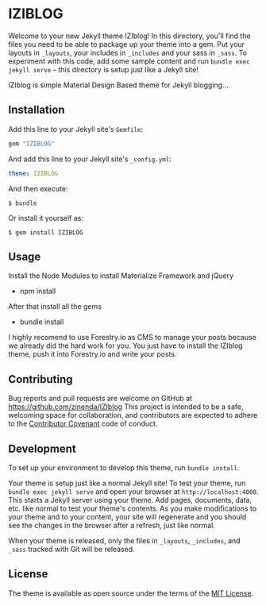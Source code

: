 # IZIBLOG

Welcome to your new Jekyll theme IZIblog! In this directory, you'll find the files you need to be able to package up your theme into a gem. Put your layouts in `_layouts`, your includes in `_includes` and your sass in `_sass`. To experiment with this code, add some sample content and run `bundle exec jekyll serve` – this directory is setup just like a Jekyll site!

IZIblog is simple Material Design Based theme for Jekyll blogging...

## Installation

Add this line to your Jekyll site's `Gemfile`:

```ruby
gem "IZIBLOG"
```

And add this line to your Jekyll site's `_config.yml`:

```yaml
theme: IZIBLOG
```

And then execute:

    $ bundle

Or install it yourself as:

    $ gem install IZIBLOG

## Usage

Install the Node Modules to install Materialize Framework and jQuery

- npm install

After that install all the gems
- bundle install

I highly recomend to use Forestry.io as CMS to manage your posts because we already did the hard work for you.
You just have to install the IZIblog theme, push it into Forestry.io and write your posts.

## Contributing

Bug reports and pull requests are welcome on GitHub at https://github.com/zinenda/IZIblog This project is intended to be a safe, welcoming space for collaboration, and contributors are expected to adhere to the [Contributor Covenant](http://contributor-covenant.org) code of conduct.

## Development

To set up your environment to develop this theme, run `bundle install`.

Your theme is setup just like a normal Jekyll site! To test your theme, run `bundle exec jekyll serve` and open your browser at `http://localhost:4000`. This starts a Jekyll server using your theme. Add pages, documents, data, etc. like normal to test your theme's contents. As you make modifications to your theme and to your content, your site will regenerate and you should see the changes in the browser after a refresh, just like normal.

When your theme is released, only the files in `_layouts`, `_includes`, and `_sass` tracked with Git will be released.

## License

The theme is available as open source under the terms of the [MIT License](https://opensource.org/licenses/MIT).